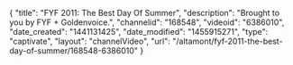 {
    "title": "FYF 2011: The Best Day Of Summer",
    "description": "Brought to you by FYF + Goldenvoice.",
    "channelid": "168548",
    "videoid": "6386010",
    "date_created": "1441131425",
    "date_modified": "1455915271",
    "type": "captivate",
    "layout": "channelVideo",
    "url": "\/altamont\/fyf-2011-the-best-day-of-summer\/168548-6386010"
}